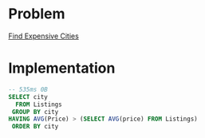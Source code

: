 # Problem

[Find Expensive Cities](https://leetcode.com/problems/find-expensive-cities/)

# Implementation

```sql
-- 535ms 0B
SELECT city
  FROM Listings
 GROUP BY city
HAVING AVG(Price) > (SELECT AVG(price) FROM Listings)
 ORDER BY city
```
